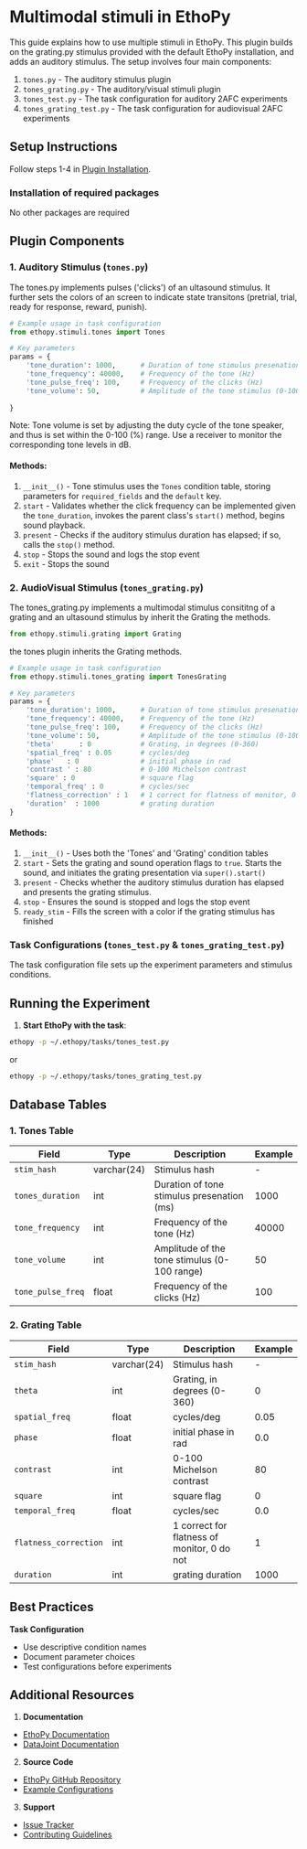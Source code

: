 # Multimodal stimuli in EthoPy

This guide explains how to use multiple stimuli in EthoPy. This plugin builds on the grating.py stimulus provided with the default EthoPy installation, and adds an auditory stimulus. The setup involves four main components:

1. `tones.py` - The auditory stimulus plugin
2. `tones_grating.py` - The auditory/visual stimuli plugin
2. `tones_test.py` - The task configuration for auditory 2AFC experiments
3. `tones_grating_test.py` - The task configuration for audiovisual 2AFC experiments

## Setup Instructions

Follow steps 1-4 in [Plugin Installation](https://github.com/ef-lab/ethopy_plugins). 

### Installation of required packages

No other packages are required

## Plugin Components

### 1. Auditory Stimulus (`tones.py`)

The tones.py implements pulses ('clicks') of an ultasound stimulus. It further sets the colors of an screen to indicate state transitons (pretrial, trial, ready for response, reward, punish).

```python
# Example usage in task configuration
from ethopy.stimuli.tones import Tones

# Key parameters
params = {
    'tone_duration': 1000,      # Duration of tone stimulus presenation (ms)
    'tone_frequency': 40000,    # Frequency of the tone (Hz)
    'tone_pulse_freq': 100,     # Frequency of the clicks (Hz)
    'tone_volume': 50,          # Amplitude of the tone stimulus (0-100 range) 
    
}
```
Note: Tone volume is set by adjusting the duty cycle of the tone speaker, and thus is set within the 0-100 (%) range. Use a receiver to monitor the corresponding tone levels in dB.

#### Methods:
1. `__init__()` - Tone stimulus uses the `Tones` condition table, storing parameters for `required_fields` and the `default` key.
2. `start`      - Validates whether the click frequency can be implemented given the `tone_duration`, invokes the parent class's `start()` method, begins sound playback.
3. `present`    - Checks if the auditory stimulus duration has elapsed; if so, calls the `stop()` method.
4. `stop`       - Stops the sound and logs the stop event
5. `exit`       - Stops the sound


### 2. AudioVisual Stimulus (`tones_grating.py`)

The tones_grating.py implements a multimodal stimulus consititng of a grating and an ultasound stimulus by inherit the Grating the methods.
```python
from ethopy.stimuli.grating import Grating
```
the tones plugin inherits the Grating methods. 


```python
# Example usage in task configuration
from ethopy.stimuli.tones_grating import TonesGrating

# Key parameters
params = {
    'tone_duration': 1000,      # Duration of tone stimulus presenation (ms)
    'tone_frequency': 40000,    # Frequency of the tone (Hz)
    'tone_pulse_freq': 100,     # Frequency of the clicks (Hz)
    'tone_volume': 50,          # Amplitude of the tone stimulus (0-100 range) 
    'theta'      : 0            # Grating, in degrees (0-360)
    'spatial_freq' : 0.05       # cycles/deg
    'phase'   : 0               # initial phase in rad
    'contrast ' : 80            # 0-100 Michelson contrast
    'square' : 0                # square flag
    'temporal_freq' : 0         # cycles/sec
    'flatness_correction' : 1   # 1 correct for flatness of monitor, 0 do not
    'duration'  : 1000          # grating duration
}
```

#### Methods:
1. `__init__()` - Uses both the 'Tones' and 'Grating' condition tables <!-- Is it usefull? -->
2. `start`      - Sets the grating and sound operation flags to `true`. Starts the sound, and initiates the grating presentation via `super().start()`
3. `present`    - Checks whether the auditory stimulus duration has elapsed and presents the grating stimulus.
4. `stop`       - Ensures the sound is stopped and logs the stop event
5. `ready_stim` - Fills the screen with a color if the grating stimulus has finished 

### Task Configurations (`tones_test.py` & `tones_grating_test.py`)

The task configuration file sets up the experiment parameters and stimulus conditions.

## Running the Experiment

1. **Start EthoPy with the task**:

```bash
ethopy -p ~/.ethopy/tasks/tones_test.py
```

or

```bash
ethopy -p ~/.ethopy/tasks/tones_grating_test.py
```

## Database Tables

### 1. Tones Table

| Field | Type | Description | Example |
|-------|------|-------------|---------|
| `stim_hash` | varchar(24) | Stimulus hash | - |
| `tones_duration` | int | Duration of tone stimulus presenation (ms) | 1000 |
| `tone_frequency` | int | Frequency of the tone (Hz) | 40000 |
| `tone_volume` | int | Amplitude of the tone stimulus (0-100 range) | 50 |
| `tone_pulse_freq` | float | Frequency of the clicks (Hz) | 100 |

### 2. Grating Table

| Field | Type | Description | Example |
|-------|------|-------------|---------|
| `stim_hash` | varchar(24) | Stimulus hash | - |
| `theta` | int | Grating, in degrees (0-360) | 0 |
| `spatial_freq` | float | cycles/deg | 0.05 |
| `phase` | float | initial phase in rad | 0.0 |
| `contrast` | int | 0-100 Michelson contrast| 80 |
| `square` | int | square flag | 0 |
| `temporal_freq` | float | cycles/sec | 0.0 |
| `flatness_correction` | int | 1 correct for flatness of monitor, 0 do not | 1 |
| `duration` | int | grating duration | 1000 |

## Best Practices

**Task Configuration**
- Use descriptive condition names
- Document parameter choices
- Test configurations before experiments

## Additional Resources

1. **Documentation**
- [EthoPy Documentation](https://ef-lab.github.io/ethopy_package/)
- [DataJoint Documentation](https://docs.datajoint.org/)

2. **Source Code**
- [EthoPy GitHub Repository](https://github.com/ef-lab/ethopy_package)
- [Example Configurations](https://github.com/ef-lab/ethopy_package/tree/main/src/ethopy/task)

3. **Support**
- [Issue Tracker](https://github.com/ef-lab/ethopy_package/issues)
- [Contributing Guidelines](https://github.com/ef-lab/ethopy_package/blob/main/CONTRIBUTING.md)


